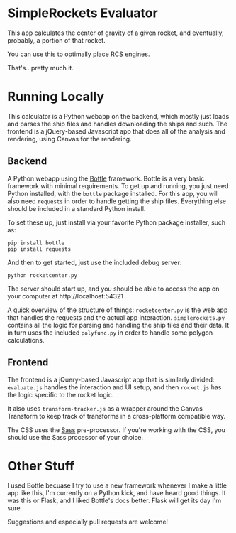SimpleRockets Evaluator
=======================

This app calculates the center of gravity of a given rocket, and
eventually, probably, a portion of that rocket.

You can use this to optimally place RCS engines.

That's...pretty much it.

Running Locally
===============

This calculator is a Python webapp on the backend, which mostly
just loads and parses the ship files and handles downloading
the ships and such.  The frontend is a jQuery-based Javascript
app that does all of the analysis and rendering, using Canvas
for the rendering.

Backend
-------

A Python webapp using the [Bottle](http://bottlepy.org/) framework.
Bottle is a very basic framework with minimal requirements.  To get
up and running, you just need Python installed, with the `bottle`
package installed.  For this app, you will also need `requests` in
order to handle getting the ship files.  Everything else should be
included in a standard Python install.

To set these up, just install via your favorite Python package
installer, such as:

    pip install bottle
    pip install requests

And then to get started, just use the included debug server:

    python rocketcenter.py

The server should start up, and you should be able to access the
app on your computer at http://localhost:54321

A quick overview of the structure of things: `rocketcenter.py` is
the web app that handles the requests and the actual app
interaction.  `simplerockets.py` contains all the logic for
parsing and handling the ship files and their data.  It in turn
uses the included `polyfunc.py` in order to handle some polygon
calculations.

Frontend
--------

The frontend is a jQuery-based Javascript app that is similarly
divided: `evaluate.js` handles the interaction and UI setup,
and then `rocket.js` has the logic specific to the rocket logic.

It also uses `transform-tracker.js` as a wrapper around the
Canvas Transform to keep track of transforms in a cross-platform
compatible way.

The CSS uses the [Sass](http://sass-lang.com/) pre-processor.
If you're working with the CSS, you should use the Sass
processor of your choice.

Other Stuff
===========

I used Bottle becuase I try to use a new framework 
whenever I make a little app like this, I'm currently
on a Python kick, and have heard good things.  It was this or Flask,
and I liked Bottle's docs better.  Flask will get its day I'm sure.

Suggestions and especially pull requests are welcome!
